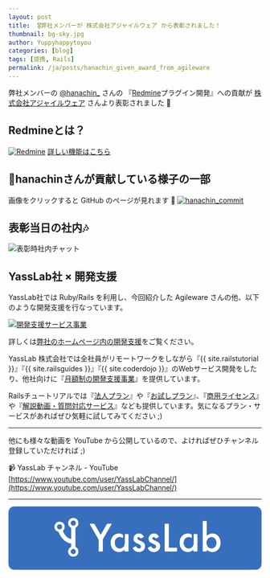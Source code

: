 ```yaml
---
layout: post
title:  🎖弊社メンバーが 株式会社アジャイルウェア から表彰されました！
thumbnail: bg-sky.jpg
author: Yuppyhappytoyou
categories: [blog]
tags: [提携, Rails]
permalink: /ja/posts/hanachin_given_award_from_agileware
---
```


弊社メンバーの [@hanachin_](https://twitter.com/hanachin_) さんの 『[Redmine](http://redmine.jp/overview/)プラグイン開発』への貢献が [株式会社アジャイルウェア](https://agileware.jp/) さんより表彰されました 🎉

## Redmineとは？
[![Redmine](https://i.gyazo.com/4f15ae1c46e021920fa87544efc345e2.png)](http://redmine.jp/overview/)
[詳しい機能はこちら](http://redmine.jp/overview/function/)

## 🔧hanachinさんが貢献している様子の一部

画像をクリックすると GitHub のページが見れます 👀
[![hanachin_commit](https://i.gyazo.com/63a71c4faeae996a9e910d772eee2538.png)](https://github.com/agileware-jp/redmine-plugin-orb/commits/master)

## 表彰当日の社内🎶

![表彰時社内チャット](https://i.gyazo.com/c4d321ea75fb972f97468a0477b6536a.png)

## YassLab社 × 開発支援

YassLab社では Ruby/Rails を利用し、今回紹介した Agileware さんの他、以下のような開発支援を行なっています。

[![開発支援サービス事業](https://i.gyazo.com/6ac80b2d35d3c9a47ff0d940b0728635.png)](https://yasslab.jp/ja/agile)

詳しくは[弊社のホームページ内の開発支援](https://yasslab.jp/ja/agile)をご覧ください。


YassLab 株式会社では全社員がリモートワークをしながら『{{ site.railstutorial }}』『{{ site.railsguides }}』『{{ site.coderdojo }}』のWebサービス開発をしたり、他社向けに『[月額制の開発支援事業](/ja/agile)』を提供しています。

Railsチュートリアルでは『[法人プラン](https://railstutorial.jp/business)』や『[お試しプラン](https://railstutorial.jp/trial)』、『[商用ライセンス](https://railstutorial.jp/#license)』や『[解説動画・質問対応サービス](https://railstutorial.jp/#service)』なども提供しています。気になるプラン・サービスがあればぜひ気軽に試してみてください ;)

-----


他にも様々な動画を YouTube から公開しているので、よければぜひチャンネル登録していただければ ;)

📹 YassLab チャンネル - YouTube
[https://www.youtube.com/user/YassLabChannel/](https://www.youtube.com/user/YassLabChannel/)

-----

[![YassLab Inc.](/img/logos/800x200.png)](/)


